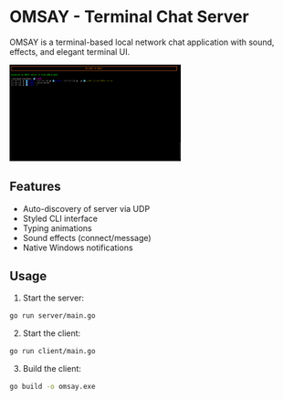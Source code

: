 # OMSAY - Terminal Chat Server

OMSAY is a terminal-based local network chat application with sound, effects, and elegant terminal UI.


<img src="assets/OMSAY.png" width="300" alt="OMSAY"/>

## Features

- Auto-discovery of server via UDP
- Styled CLI interface
- Typing animations
- Sound effects (connect/message)
- Native Windows notifications

## Usage

1. Start the server:
```bash
go run server/main.go
```

2. Start the client:
```bash
go run client/main.go
```

3. Build the client:
```bash
go build -o omsay.exe
```
